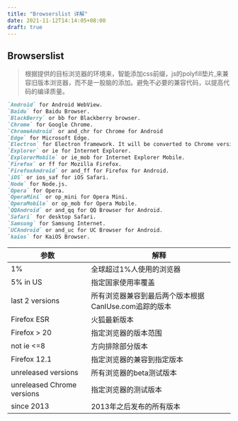 ```yaml
---
title: "Browserslist 详解"
date: 2021-11-12T14:14:05+08:00
draft: true
---
```


## Browserslist

> 根据提供的目标浏览器的环境来，智能添加css前缀，js的polyfill垫片,来兼容旧版本浏览器，而不是一股脑的添加。避免不必要的兼容代码，以提高代码的编译质量。

```markdown
`Android` for Android WebView.
`Baidu` for Baidu Browser.
`BlackBerry` or bb for Blackberry browser.
`Chrome` for Google Chrome.
`ChromeAndroid` or and_chr for Chrome for Android
`Edge` for Microsoft Edge.
`Electron` for Electron framework. It will be converted to Chrome version.
`Explorer` or ie for Internet Explorer.
`ExplorerMobile` or ie_mob for Internet Explorer Mobile.
`Firefox` or ff for Mozilla Firefox.
`FirefoxAndroid` or and_ff for Firefox for Android.
`iOS` or ios_saf for iOS Safari.
`Node` for Node.js.
`Opera` for Opera.
`OperaMini` or op_mini for Opera Mini.
`OperaMobile` or op_mob for Opera Mobile.
`QQAndroid` or and_qq for QQ Browser for Android.
`Safari` for desktop Safari.
`Samsung` for Samsung Internet.
`UCAndroid` or and_uc for UC Browser for Android.
`kaios` for KaiOS Browser.
```

|  参数   | 解释  |
|  ----  | ----  |
| 1% | 全球超过1%人使用的浏览器 |
| 5% in US|	指定国家使用率覆盖|
|last 2 versions|	所有浏览器兼容到最后两个版本根据CanIUse.com追踪的版本|
|Firefox ESR|	火狐最新版本|
|Firefox > 20|	指定浏览器的版本范围|
|not ie <=8	|方向排除部分版本|
|Firefox 12.1	|指定浏览器的兼容到指定版本|
|unreleased versions|	所有浏览器的beta测试版本|
|unreleased Chrome versions	|指定浏览器的测试版本|
|since 2013|	2013年之后发布的所有版本|


